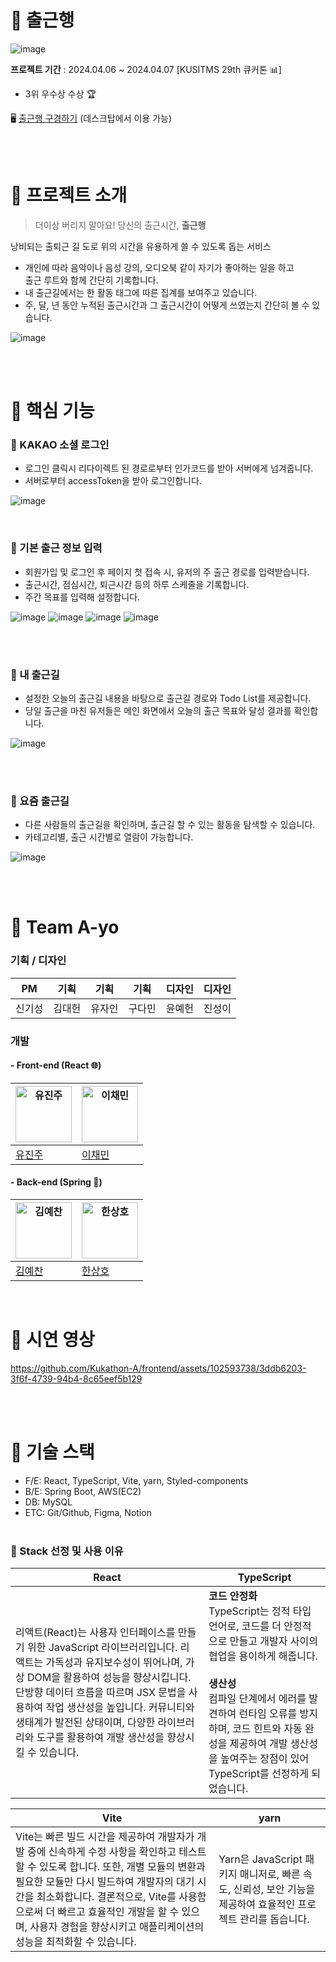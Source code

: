 # 🚋 출근행

![image](https://github.com/Kukathon-A/frontend/assets/102593738/394ee50e-b499-4e33-adeb-68c12c3e4a0a)


**프로젝트 기간**
: 2024.04.06 ~ 2024.04.07 [KUSITMS 29th 큐커톤 📊]
- 3위 우수상 수상 🏆


🖥️ [출근행 구경하기](https://kusitms-29th-kukathon-a.vercel.app/) (데스크탑에서 이용 가능)<br>

<br><br>

# 💙 프로젝트 소개
> 더이상 버리지 말아요! 당신의 출근시간, **출근행**<br>

낭비되는 출퇴근 길 도로 위의 시간을 유용하게 쓸 수 있도록 돕는 서비스

- 개인에 따라 음악이나 음성 강의, 오디오북 같이 자기가 좋아하는 일을 하고 <br>출근 루트와 함께 간단히 기록합니다.
- 내 출근길에서는 한 활동 태그에 따른 집계를 보여주고 있습니다.
- 주, 달, 년 동안 누적된 출근시간과 그 출근시간이 어떻게 쓰였는지 간단히 볼 수 있습니다.

![image](https://github.com/Kukathon-A/frontend/assets/102593738/07a6fa4a-bd69-447c-b30d-f3c320148599)

<br><br>


# 🚋 핵심 기능

### 💙 KAKAO 소셜 로그인
- 로그인 클릭시 리다이렉트 된 경로로부터 인가코드를 받아 서버에게 넘겨줍니다.
- 서버로부터 accessToken을 받아 로그인합니다.

![image](https://github.com/Kukathon-A/frontend/assets/102593738/de40b1d3-1407-42d8-bc93-c5f7e4512814)

<br>

### 💙 기본 출근 정보 입력
- 회원가입 및 로그인 후 페이지 첫 접속 시, 유저의 주 출근 경로를 입력받습니다.
- 출근시간, 점심시간, 퇴근시간 등의 하루 스케줄을 기록합니다.
- 주간 목표를 입력해 설정합니다.
  
![image](https://github.com/Kukathon-A/frontend/assets/102593738/cc03a9a2-93f8-41d5-a97b-92553d3e02f2)
![image](https://github.com/Kukathon-A/frontend/assets/102593738/0bfb64ca-5ad7-46a7-9646-b98a38c67ecc)
![image](https://github.com/Kukathon-A/frontend/assets/102593738/829cf1be-3fce-4b3f-9704-049927532e47)
![image](https://github.com/Kukathon-A/frontend/assets/102593738/e57edb77-c626-40d6-bcc5-c7dcfd4e8603)

<br><br>

### 💙 내 출근길
- 설정한 오늘의 출근길 내용을 바탕으로 출근길 경로와 Todo List를 제공합니다.
- 당일 출근을 마친 유저들은 메인 화면에서 오늘의 출근 목표와 달성 결과를 확인합니다.

![image](https://github.com/Kukathon-A/frontend/assets/102593738/878244d2-43a8-489a-9199-f4668d0f6689)


<br><br>

### 💙 요즘 출근길
- 다른 사람들의 출근길을 확인하며, 출근길 할 수 있는 활동을 탐색할 수 있습니다.
- 카테고리별, 출근 시간별로 열람이 가능합니다.

![image](https://github.com/Kukathon-A/frontend/assets/102593738/02561389-0687-4295-81b1-5f79dd192e28)

<br><br>

# 🚋 Team A-yo

### 기획 / 디자인 
| PM | 기획 | 기획 | 기획 | 디자인 | 디자인 |
| --- | --- | --- | --- | --- | --- |
| 신기성 | 김대헌 | 유자인 | 구다민 | 윤예헌 | 진성이

### 개발 
#### - Front-end (React 🌐)

| <img src="https://avatars.githubusercontent.com/u/102593738?v=4" width=90px alt="유진주"/> |  <img src="https://avatars.githubusercontent.com/u/80542421?v=4" width=90px alt="이채민"/> |
| --- | --- |
| [유진주](https://github.com/yyypearl) |  [이채민](https://github.com/chamny20) |

#### - Back-end (Spring 🌱)

| <img src="https://avatars.githubusercontent.com/u/59834576?v=4" width=90px alt="김예찬"/> | <img src="https://avatars.githubusercontent.com/u/113084292?v=4" width=90px alt="한상호"/> |
| --- | --- |
| [김예찬](https://github.com/tioon) | [한상호](https://github.com/bbbang105) |

<br>

# 🚋 시연 영상

https://github.com/Kukathon-A/frontend/assets/102593738/3ddb6203-3f6f-4739-94b4-8c65eef5b129

<br><br>

# 🚋 기술 스택
- F/E: React, TypeScript, Vite, yarn, Styled-components
- B/E: Spring Boot, AWS(EC2)
- DB: MySQL
- ETC: Git/Github, Figma, Notion
<br><br>

### 💙 Stack 선정 및 사용 이유
| React | TypeScript |
| --- | --- |
| 리액트(React)는 사용자 인터페이스를 만들기 위한 JavaScript 라이브러리입니다. 리액트는 가독성과 유지보수성이 뛰어나며, 가상 DOM을 활용하여 성능을 향상시킵니다. 단방향 데이터 흐름을 따르며 JSX 문법을 사용하여 작업 생산성을 높입니다. 커뮤니티와 생태계가 발전된 상태이며, 다양한 라이브러리와 도구를 활용하여 개발 생산성을 향상시킬 수 있습니다. | **코드 안정화** <br>TypeScript는 정적 타입 언어로, 코드를 더 안정적으로 만들고 개발자 사이의 협업을 용이하게 해줍니다.<br><br>**생산성** <br>컴파일 단계에서 에러를 발견하여 런타임 오류를 방지하며, 코드 힌트와 자동 완성을 제공하여 개발 생산성을 높여주는 장점이 있어 TypeScript를 선정하게 되었습니다. |

| Vite | yarn |
| --- | --- |
| Vite는 빠른 빌드 시간을 제공하여 개발자가 개발 중에 신속하게 수정 사항을 확인하고 테스트할 수 있도록 합니다. 또한, 개별 모듈의 변환과 필요한 모듈만 다시 빌드하여 개발자의 대기 시간을 최소화합니다. 결론적으로, Vite를 사용함으로써 더 빠르고 효율적인 개발을 할 수 있으며, 사용자 경험을 향상시키고 애플리케이션의 성능을 최적화할 수 있습니다. | Yarn은 JavaScript 패키지 매니저로, 빠른 속도, 신뢰성, 보안 기능을 제공하여 효율적인 프로젝트 관리를 돕습니다. |

<br><br>
